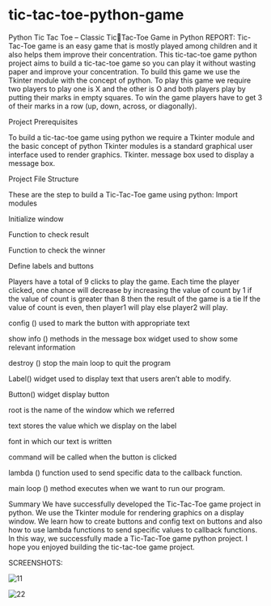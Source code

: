 # tic-tac-toe-python-game

Python Tic Tac Toe – Classic TicTac-Toe Game in Python
REPORT:
Tic-Tac-Toe game is an easy game that is mostly played among children and it 
also helps them improve their concentration.
This tic-tac-toe game python project aims to build a tic-tac-toe game so you 
can play it without wasting paper and improve your concentration. To build 
this game we use the Tkinter module with the concept of python.
To play this game we require two players to play one is X and the other is O 
and both players play by putting their marks in empty squares.
To win the game players have to get 3 of their marks in a row (up, down, 
across, or diagonally).

Project Prerequisites

To build a tic-tac-toe game using python we require a Tkinter module and the 
basic concept of python
Tkinter modules is a standard graphical user interface used to render 
graphics.
Tkinter. message box used to display a message box.

Project File Structure

These are the step to build a Tic-Tac-Toe game using python:
Import modules

Initialize window

Function to check result

Function to check the winner

Define labels and buttons

Players have a total of 9 clicks to play the game. Each time the player clicked, 
one chance will decrease by increasing the value of count by 1 if the value of 
count is greater than 8 then the result of the game is a tie
If the value of count is even, then player1 will play else player2 will play.

config () used to mark the button with appropriate text

show info () methods in the message box widget used to show some 
relevant information

destroy () stop the main loop to quit the program

Label() widget used to display text that users aren’t able to modify.

Button() widget display button

root is the name of the window which we referred

text stores the value which we display on the label

font in which our text is written

command will be called when the button is clicked

lambda () function used to send specific data to the callback function.

main loop () method executes when we want to run our program.

Summary
We have successfully developed the Tic-Tac-Toe game project in python. We 
use the Tkinter module for rendering graphics on a display window. We learn 
how to create buttons and config text on buttons and also how to use lambda 
functions to send specific values to callback functions.
In this way, we successfully made a Tic-Tac-Toe game python project. I hope 
you enjoyed building the tic-tac-toe game project.

SCREENSHOTS:

![11](https://user-images.githubusercontent.com/93034609/152566267-00a24930-e466-49f6-b4b0-077e045b3d16.png)


![22](https://user-images.githubusercontent.com/93034609/152566277-eb632e7a-fffc-40bb-a70e-5157b2b3e472.png)

